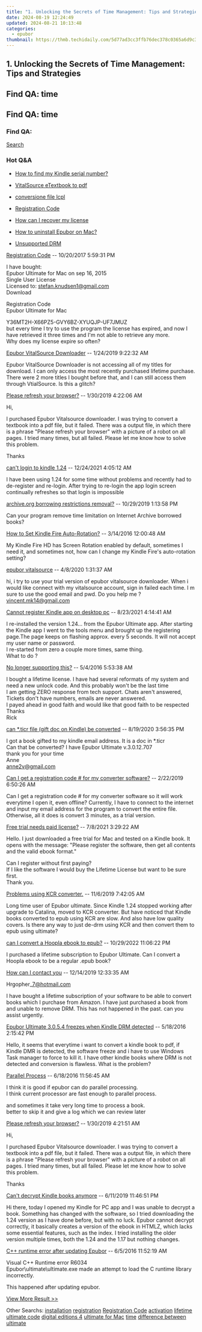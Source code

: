 ```yaml
---
title: "1. Unlocking the Secrets of Time Management: Tips and Strategies"
date: 2024-08-19 12:24:49
updated: 2024-08-21 10:13:48
categories:
  - epubor
thumbnail: https://thmb.techidaily.com/5d77ad3cc3ffb76dec378c0365a6d9c3d6e615b3b95a196e8f26206ebb83676d.jpg
---
```


## 1. Unlocking the Secrets of Time Management: Tips and Strategies

## Find QA: time



## Find QA: time

### Find QA:

[Search](http://www.epubor.com/Search.aspx?SystemID=46 "Find QA") 

### Hot Q&A

* [How to find my Kindle serial number?](https://tools.techidaily.com/epubor/products/)
* [VitalSource eTextbook to pdf](https://tools.techidaily.com/epubor/products/)
* [conversione file lcpl](https://tools.techidaily.com/epubor/products/)
* [Registration Code](https://tools.techidaily.com/epubor/products/)

* [How can I recover my license](https://tools.techidaily.com/epubor/products/)
* [How to uninstall Epubor on Mac?](https://tools.techidaily.com/epubor/products/)
* [Unsupported DRM](https://tools.techidaily.com/epubor/products/)

[Registration Code](https://tools.techidaily.com/epubor/products/) \-- 10/20/2017 5:59:31 PM 

I have bought:  
 Epubor Ultimate for Mac on sep 16, 2015  
 Single User License  
 Licensed to: stefan.knudsen1@gmail.com  
 Download

 Registration Code  
 Epubor Ultimate for Mac

 Y36MT2H-X66PZ5-GVY6BZ-XYUQJP-UF7JMUZ  
 but every time I try to use the program the license has expired, and now I have retrieved it three times and I'm not able to retrieve any more.  
 Why does my license expire so often?

[Epubor VitalSource Downloader](https://tools.techidaily.com/epubor/products/) \-- 1/24/2019 9:22:32 AM 

Epubor VitalSource Downloader is not accessing all of my titles for download. I can only access the most recently purchased lifetime purchase. There were 2 more titles I bought before that, and I can still access them through VtialSource. Is this a glitch?

[Please refresh your browser?](https://tools.techidaily.com/epubor/products/) \-- 1/30/2019 4:22:06 AM 

Hi,

 I purchased Epubor Vitalsource downloader. I was trying to convert a textbook into a pdf file, but it failed. There was a output file, in which there is a phrase "Please refresh your browser" with a picture of a robot on all pages. I tried many times, but all failed. Please let me know how to solve this problem.

 Thanks

[can't login to kindle 1.24](https://tools.techidaily.com/epubor/products/) \-- 12/24/2021 4:05:12 AM 

I have been using 1.24 for some time without problems and recently had to de-register and re-login. After trying to re-login the app login screen continually refreshes so that login is impossible

[archive.org borrowing restrictions removal?](https://tools.techidaily.com/epubor/products/) \-- 10/29/2019 1:13:58 PM 

Can your program remove time limitation on Internet Archive borrowed books?

[How to Set Kindle Fire Auto-Rotation?](https://tools.techidaily.com/epubor/products/) \-- 3/14/2016 12:00:48 AM 

My Kindle Fire HD has Screen Rotation enabled by default, sometimes I need it, and sometimes not, how can I change my Kindle Fire's auto-rotation setting? 

[epubor vitalsource](https://tools.techidaily.com/epubor/products/) \-- 4/8/2020 1:31:37 AM 

hi, i try to use your trial version of epubor vitalsource downloader. When i would like connect with my vitalsource account, sign in failed each time. I m sure to use the good email and pwd. Do you help me ? vincent.mk14@gmail.com

[Cannot register Kindle app on desktop pc](https://tools.techidaily.com/epubor/products/) \-- 8/23/2021 4:14:41 AM 

I re-installed the version 1.24... from the Epubor Ultimate app. After starting the Kindle app I went to the tools menu and brought up the registering page.The page keeps on flashing approx. every 5 seconds. It will not accept my user name or password.  
 I re-started from zero a couple more times, same thing.   
 What to do ?

[No longer supporting this?](https://tools.techidaily.com/epubor/products/) \-- 5/4/2016 5:53:38 AM 

I bought a lifetime license. I have had several reformats of my system and need a new unlock code. And this probably won't be the last time  
 I am getting ZERO response from tech support. Chats aren't answered, Tickets don't have numbers, emails are never answered.  
 I payed ahead in good faith and would like that good faith to be respected  
 Thanks  
 Rick

[can \*.ticr file (gift doc on Kindle) be converted](http://www.epubor.com/can-ticr-file-gift-doc-on-kindle-be-converted.html) \-- 8/19/2020 3:56:35 PM 

I got a book gifted to my kindle email address. It is a doc in \*.ticr  
 Can that be converted? I have Epubor Ultimate v.3.0.12.707  
 thank you for your time  
 Anne  
 anne2v@gmail.com

[Can I get a registration code # for my converter software?](https://tools.techidaily.com/epubor/products/) \-- 2/22/2019 6:50:26 AM 

Can I get a registration code # for my converter software so it will work everytime I open it, even offline? Currently, I have to connect to the internet and input my email address for the program to convert the entire file. Otherwise, all it does is convert 3 minutes, as a trial version.

[Free trial needs paid license?](https://tools.techidaily.com/epubor/products/) \-- 7/8/2021 3:29:22 AM 

Hello. I just downloaded a free trial for Mac and tested on a Kindle book. It opens with the message: "Please register the software, then get all contents and the valid ebook format."

 Can I register without first paying?  
 If I like the software I would buy the Lifetime License but want to be sure first.  
 Thank you.

[Problems using KCR converter.](https://tools.techidaily.com/epubor/products/) \-- 11/6/2019 7:42:05 AM 

Long time user of Epubor ultimate. Since Kindle 1.24 stopped working after upgrade to Catalina, moved to KCR converter. But have noticed that Kindle books converted to epub using KCR are slow. And also have low quality covers. Is there any way to just de-drm using KCR and then convert them to epub using ultimate? 

[can I convert a Hoopla ebook to epub?](https://tools.techidaily.com/epubor/products/) \-- 10/29/2022 11:06:22 PM 

 I purchased a lifetime subscription to Epubor Ultimate. Can I convert a Hoopla ebook to be a regular .epub book?

[How can I contact you](https://tools.techidaily.com/epubor/products/) \-- 12/14/2019 12:33:35 AM 

Hrgopher\_7@hotmail.com

 I have bought a lifetime subscription of your software to be able to convert books which I purchase from Amazon. I have just purchased a book from and unable to remove DRM. This has not happened in the past. can you assist urgently.

[Epubor Ultimate 3.0.5.4 freezes when Kindle DRM detected](https://tools.techidaily.com/epubor/ultimate/) \-- 5/18/2016 2:15:42 PM 

Hello, it seems that everytime i want to convert a kindle book to pdf, if Kindle DMR is detected, the software freeze and i have to use Windows Task manager to force to kill it. I have other kindle books where DRM is not detected and conversion is flawless. What is the problem? 

[Parallel Process](https://tools.techidaily.com/epubor/products/) \-- 6/18/2016 11:56:45 AM 

I think it is good if epubor can do parallel processing.   
 I think current processor are fast enough to parallel process. 

 and sometimes it take very long time to process a book.   
 better to skip it and give a log which we can review later

[Please refresh your browser?](https://tools.techidaily.com/epubor/products/) \-- 1/30/2019 4:21:51 AM 

Hi,

 I purchased Epubor Vitalsource downloader. I was trying to convert a textbook into a pdf file, but it failed. There was a output file, in which there is a phrase "Please refresh your browser" with a picture of a robot on all pages. I tried many times, but all failed. Please let me know how to solve this problem.

 Thanks

[Can't decrypt Kindle books anymore](https://tools.techidaily.com/epubor/products/) \-- 6/11/2019 11:46:51 PM 

Hi there, today I opened my Kindle for PC app and I was unable to decrypt a book. Something has changed with the software, so I tried downloading the 1.24 version as I have done before, but with no luck. Epubor cannot decrypt correctly, it basically creates a version of the ebook in HTMLZ, which lacks some essential features, such as the index. I tried installing the older version multiple times, both the 1.24 and the 1.17 but nothing changes.

[C++ runtime error after updating Epubor](https://tools.techidaily.com/epubor/products/) \-- 6/5/2016 11:52:19 AM 

Visual C++ Runtime error R6034  
 Epubor\\ultimate\\ultimate.exe made an attempt to load the C runtime library incorrectly.

 This happened after updating epubor.  

[View More Result >>](http://www.epubor.com/Search.aspx?Key=time&Page=1&SystemID=46&sortkey=&stype=0&sort=0)

 Other Searchs: [installation](https://tools.techidaily.com/epubor/products/) [registration](https://tools.techidaily.com/epubor/products/) [Registration Code](https://tools.techidaily.com/epubor/products/) [activation](https://tools.techidaily.com/epubor/products/) [lifetime](https://tools.techidaily.com/epubor/products/) [ultimate code](https://tools.techidaily.com/epubor/ultimate/) [digital editions 4](https://tools.techidaily.com/epubor/products/) [ultimate for Mac](https://tools.techidaily.com/epubor/ultimate/) [time](https://tools.techidaily.com/epubor/products/) [difference between ultimate](https://tools.techidaily.com/epubor/ultimate/)

<ins class="adsbygoogle"
     style="display:block"
     data-ad-format="autorelaxed"
     data-ad-client="ca-pub-7571918770474297"
     data-ad-slot="1223367746"></ins>



<ins class="adsbygoogle"
     style="display:block"
     data-ad-client="ca-pub-7571918770474297"
     data-ad-slot="8358498916"
     data-ad-format="auto"
     data-full-width-responsive="true"></ins>
